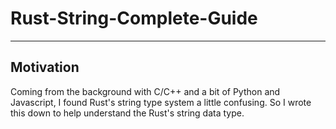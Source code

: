 # Rust-String-Complete-Guide
---
## Motivation
Coming from the background with C/C++ and a bit of Python and Javascript, I found Rust's string type system a little confusing. So I wrote this down to help understand the Rust's string data type.
